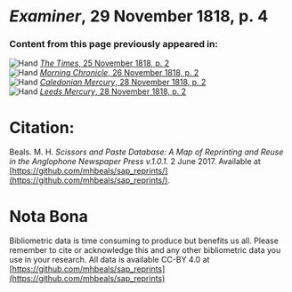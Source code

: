 # *Examiner*, 29 November 1818, p. 4  
  
### Content from this page previously appeared in:  
![Hand](http://scissorsandpaste.net/wp-content/uploads/2017/06/smallhandpointer.png) [*The Times*, 25 November 1818, p. 2](https://mhbeals.github.io/sap_html/The-Times/The-Times-25-November-1818-p-2)  
![Hand](http://scissorsandpaste.net/wp-content/uploads/2017/06/smallhandpointer.png) [*Morning Chronicle*, 26 November 1818, p. 2](https://mhbeals.github.io/sap_html/Morning-Chronicle/Morning-Chronicle-26-November-1818-p-2)  
![Hand](http://scissorsandpaste.net/wp-content/uploads/2017/06/smallhandpointer.png) [*Caledonian Mercury*, 28 November 1818, p. 2](https://mhbeals.github.io/sap_html/Caledonian-Mercury/Caledonian-Mercury-28-November-1818-p-2)  
![Hand](http://scissorsandpaste.net/wp-content/uploads/2017/06/smallhandpointer.png) [*Leeds Mercury*, 28 November 1818, p. 2](https://mhbeals.github.io/sap_html/Leeds-Mercury/Leeds-Mercury-28-November-1818-p-2)  


# Citation: 

Beals. M. H. *Scissors and Paste Database: A Map of Reprinting and Reuse in the Anglophone Newspaper Press v.1.0.1.* 2 June 2017. Available at [https://github.com/mhbeals/sap_reprints/](https://github.com/mhbeals/sap_reprints/). 

# Nota Bona

Bibliometric data is time consuming to produce but benefits us all. Please remember to cite or acknowledge this and any other bibliometric data you use in your research. All data is available CC-BY 4.0 at [https://github.com/mhbeals/sap_reprints](https://github.com/mhbeals/sap_reprints)